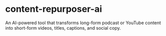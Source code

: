 # content-repurposer-ai
An AI-powered tool that transforms long-form podcast or YouTube content into short-form videos, titles, captions, and social copy.
